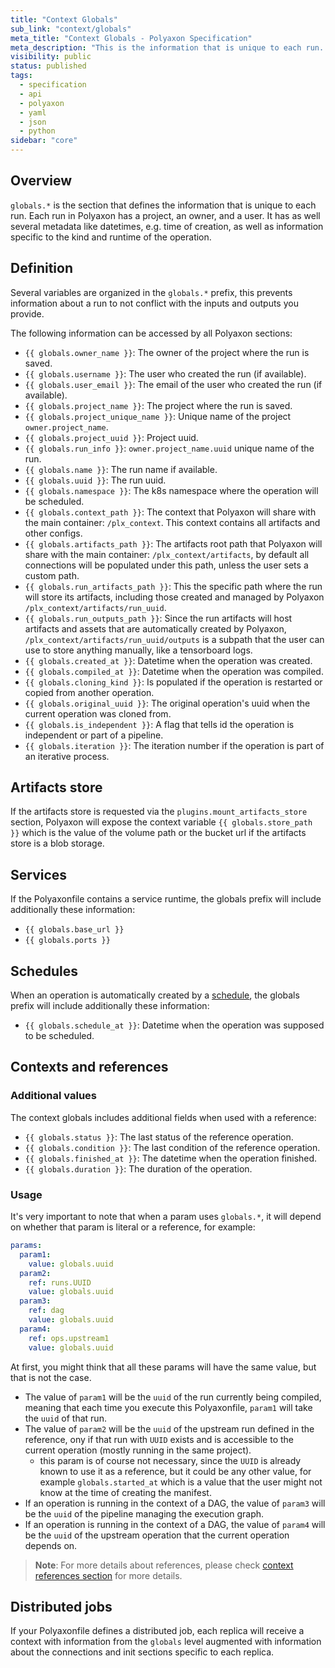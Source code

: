 ```yaml
---
title: "Context Globals"
sub_link: "context/globals"
meta_title: "Context Globals - Polyaxon Specification"
meta_description: "This is the information that is unique to each run. Each run in Polyaxon has a project, an owner, and a user. It has as well several metadata like datetimes, e.g. time of creation, as well as information specific to the kind and runtime of the operation."
visibility: public
status: published
tags:
  - specification
  - api
  - polyaxon
  - yaml
  - json
  - python
sidebar: "core"
---
```


## Overview

`globals.*` is the section that defines the information that is unique to each run. Each run in Polyaxon has a project, an owner, and a user.
It has as well several metadata like datetimes, e.g. time of creation,
as well as information specific to the kind and runtime of the operation.

## Definition

Several variables are organized in the `globals.*` prefix,
this prevents information about a run to not conflict with the inputs and outputs you provide.

The following information can be accessed by all Polyaxon sections:

 * `{{ globals.owner_name }}`: The owner of the project where the run is saved.
 * `{{ globals.username }}`: The user who created the run (if available).
 * `{{ globals.user_email }}`: The email of the user who created the run (if available).
 * `{{ globals.project_name }}`: The project where the run is saved.
 * `{{ globals.project_unique_name }}`: Unique name of the project `owner.project_name`.
 * `{{ globals.project_uuid }}`: Project uuid.
 * `{{ globals.run_info }}`: `owner.project_name.uuid` unique name of the run.
 * `{{ globals.name }}`: The run name if available.
 * `{{ globals.uuid }}`: The run uuid.
 * `{{ globals.namespace }}`: The k8s namespace where the operation will be scheduled.
 * `{{ globals.context_path }}`: The context that Polyaxon will share with the main container: `/plx_context`. This context contains all artifacts and other configs.
 * `{{ globals.artifacts_path }}`: The artifacts root path that Polyaxon will share with the main container: `/plx_context/artifacts`, by default all connections will be populated under this path, unless the user sets a custom path.
 * `{{ globals.run_artifacts_path }}`: This the specific path where the run will store its artifacts, including those created and managed by Polyaxon `/plx_context/artifacts/run_uuid`.
 * `{{ globals.run_outputs_path }}`: Since the run artifacts will host artifacts and assets that are automatically created by Polyaxon, `/plx_context/artifacts/run_uuid/outputs` is a subpath that the user can use to store anything manually, like a tensorboard logs.
 * `{{ globals.created_at }}`: Datetime when the operation was created.
 * `{{ globals.compiled_at }}`: Datetime when the operation was compiled.
 * `{{ globals.cloning_kind }}`: Is populated if the operation is restarted or copied from another operation.
 * `{{ globals.original_uuid }}`: The original operation's uuid when the current operation was cloned from.
 * `{{ globals.is_independent }}`: A flag that tells id the operation is independent or part of a pipeline.
 * `{{ globals.iteration }}`: The iteration number if the operation is part of an iterative process.

## Artifacts store

If the artifacts store is requested via the `plugins.mount_artifacts_store` section, Polyaxon will expose the context variable `{{ globals.store_path }}` which is
the value of the volume path or the bucket url if the artifacts store is a blob storage.

## Services

If the Polyaxonfile contains a service runtime, the globals prefix will include additionally these information:

 * `{{ globals.base_url }}`
 * `{{ globals.ports }}`

## Schedules

When an operation is automatically created by a [schedule](/docs/automation/schedules/), the globals prefix will include additionally these information:

 * `{{ globals.schedule_at }}`: Datetime when the operation was supposed to be scheduled.

## Contexts and references

### Additional values

The context globals includes additional fields when used with a reference:

 * `{{ globals.status }}`: The last status of the reference operation.
 * `{{ globals.condition }}`: The last condition of the reference operation.
 * `{{ globals.finished_at }}`: The datetime when the operation finished.
 * `{{ globals.duration }}`: The duration of the operation.

### Usage

It's very important to note that when a param uses `globals.*`, it will depend on whether that param is literal or a reference, for example:

```yaml
params:
  param1:
    value: globals.uuid
  param2:
    ref: runs.UUID
    value: globals.uuid
  param3:
    ref: dag
    value: globals.uuid
  param4:
    ref: ops.upstream1
    value: globals.uuid
```

At first, you might think that all these params will have the same value, but that is not the case.

 * The value of `param1` will be the `uuid` of the run currently being compiled, meaning that each time you execute this Polyaxonfile, `param1` will take the `uuid` of that run.
 * The value of `param2` will be the `uuid` of the upstream run defined in the reference, ony if that run with `UUID` exists and is accessible to the current operation (mostly running in the same project).
   * this param is of course not necessary, since the `UUID` is already known to use it as a reference, but it could be any other value, for example `globals.started_at` which is a value that the user might not know at the time of creating the manifest.
 * If an operation is running in the context of a DAG, the value of `param3` will be the `uuid` of the pipeline managing the execution graph.
 * If an operation is running in the context of a DAG, the value of `param4` will be the `uuid` of the upstream operation that the current operation depends on.

> **Note**: For more details about references, please check [context references section](/docs/core/context/globals/) for more details.

## Distributed jobs

If your Polyaxonfile defines a distributed job, each replica will receive a context with information from the `globals` level augmented with
information about the connections and init sections specific to each replica.
